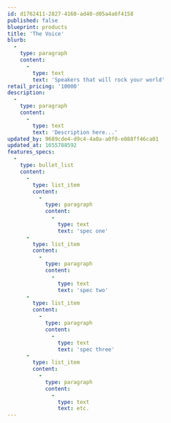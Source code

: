 ```yaml
---
id: d1762411-2827-4160-ad40-d05a4a6f4158
published: false
blueprint: products
title: 'The Voice'
blurb:
  -
    type: paragraph
    content:
      -
        type: text
        text: 'Speakers that will rock your world'
retail_pricing: '10000'
description:
  -
    type: paragraph
    content:
      -
        type: text
        text: 'Description here...'
updated_by: 9689cde4-d9c4-4a0a-a0f0-e088ff46ca01
updated_at: 1655788592
features_specs:
  -
    type: bullet_list
    content:
      -
        type: list_item
        content:
          -
            type: paragraph
            content:
              -
                type: text
                text: 'spec one'
      -
        type: list_item
        content:
          -
            type: paragraph
            content:
              -
                type: text
                text: 'spec two'
      -
        type: list_item
        content:
          -
            type: paragraph
            content:
              -
                type: text
                text: 'spec three'
      -
        type: list_item
        content:
          -
            type: paragraph
            content:
              -
                type: text
                text: etc.
---
```

